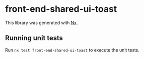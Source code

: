 # front-end-shared-ui-toast

This library was generated with [Nx](https://nx.dev).

## Running unit tests

Run `nx test front-end-shared-ui-toast` to execute the unit tests.
